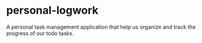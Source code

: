 # personal-logwork
A personal task management application that help us organize and track the progress of our todo tasks.
